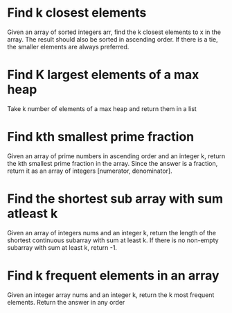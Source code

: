 # Find k closest elements
Given an array of sorted integers arr, find the k closest elements to x in the array. The result should also be sorted in ascending order. If there is a tie, the smaller elements are always preferred.

# Find K largest elements of a max heap
Take k number of elements of a max heap and return them in a list

# Find kth smallest prime fraction
Given an array of prime numbers in ascending order and an integer k, return the kth smallest prime fraction in the array. Since the answer is a fraction, return it as an array of integers [numerator, denominator].

# Find the shortest sub array with sum atleast k
Given an array of integers nums and an integer k, return the length of the shortest continuous subarray with sum at least k. If there is no non-empty subarray with sum at least k, return -1.

# Find k frequent elements in an array
Given an integer array nums and an integer k, return the k most frequent elements. Return the answer in any order
